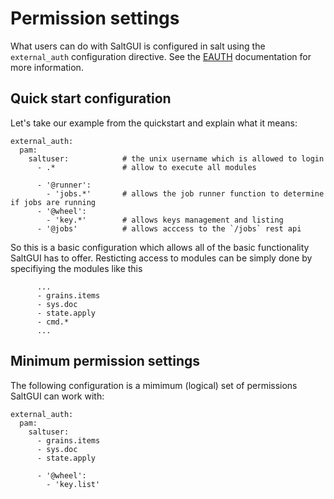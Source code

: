 # Permission settings

What users can do with SaltGUI is configured in salt using the `external_auth` configuration directive.
See the [EAUTH](https://docs.saltstack.com/en/latest/topics/eauth/index.html) documentation for more information.

## Quick start configuration
Let's take our example from the quickstart and explain what it means:
```
external_auth:
  pam:
    saltuser:            # the unix username which is allowed to login
      - .*               # allow to execute all modules

      - '@runner':
        - 'jobs.*'       # allows the job runner function to determine if jobs are running
      - '@wheel':
        - 'key.*'        # allows keys management and listing
      - '@jobs'          # allows acccess to the `/jobs` rest api
```

So this is a basic configuration which allows all of the basic functionality SaltGUI has to offer. Resticting access to
modules can be simply done by specifiying the modules like this
```
      ...
      - grains.items
      - sys.doc
      - state.apply
      - cmd.*
      ...
```

## Minimum permission settings

The following configuration is a mimimum (logical) set of permissions SaltGUI can work with:
```
external_auth:
  pam:
    saltuser:
      - grains.items
      - sys.doc
      - state.apply

      - '@wheel':
        - 'key.list'
```
